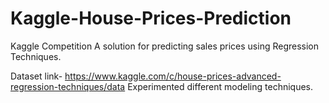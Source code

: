 # Kaggle-House-Prices-Prediction
Kaggle Competition
A solution for predicting sales prices using Regression Techniques.

Dataset link-
https://www.kaggle.com/c/house-prices-advanced-regression-techniques/data
Experimented different modeling techniques.
